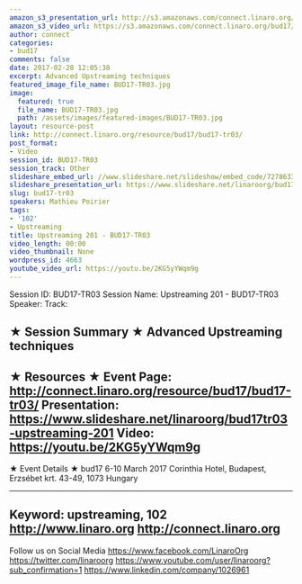 ```yaml
---
amazon_s3_presentation_url: http://s3.amazonaws.com/connect.linaro.org/bud17/Presentations/BUD17-TR03%20-%20Upstreaming%20201.pdf
amazon_s3_video_url: https://s3.amazonaws.com/connect.linaro.org/bud17/Videos/Tuesday/BUD17-TR03%20Upstreaming%20201.mp4
author: connect
categories:
- bud17
comments: false
date: 2017-02-28 12:05:38
excerpt: Advanced Upstreaming techniques
featured_image_file_name: BUD17-TR03.jpg
image:
  featured: true
  file_name: BUD17-TR03.jpg
  path: /assets/images/featured-images/BUD17-TR03.jpg
layout: resource-post
link: http://connect.linaro.org/resource/bud17/bud17-tr03/
post_format:
- Video
session_id: BUD17-TR03
session_track: Other
slideshare_embed_url: //www.slideshare.net/slideshow/embed_code/72786331
slideshare_presentation_url: https://www.slideshare.net/linaroorg/bud17tr03-upstreaming-201
slug: bud17-tr03
speakers: Mathieu Poirier
tags:
- '102'
- Upstreaming
title: Upstreaming 201 - BUD17-TR03
video_length: 00:00
video_thumbnail: None
wordpress_id: 4663
youtube_video_url: https://youtu.be/2KG5yYWqm9g
---
```


Session ID: BUD17-TR03
Session Name: Upstreaming 201 - BUD17-TR03
Speaker:
Track:


★ Session Summary ★
Advanced Upstreaming techniques
---------------------------------------------------
★ Resources ★
Event Page: http://connect.linaro.org/resource/bud17/bud17-tr03/
Presentation: https://www.slideshare.net/linaroorg/bud17tr03-upstreaming-201
Video: https://youtu.be/2KG5yYWqm9g
---------------------------------------------------

★ Event Details ★
bud17
6-10 March 2017
Corinthia Hotel, Budapest,
Erzsébet krt. 43-49,
1073 Hungary

---------------------------------------------------
Keyword: upstreaming, 102
http://www.linaro.org
http://connect.linaro.org
---------------------------------------------------
Follow us on Social Media
https://www.facebook.com/LinaroOrg
https://twitter.com/linaroorg
https://www.youtube.com/user/linaroorg?sub_confirmation=1
https://www.linkedin.com/company/1026961